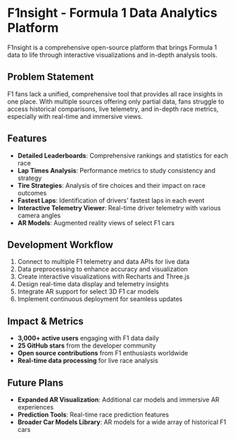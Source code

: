 # F1nsight - Formula 1 Data Analytics Platform

F1nsight is a comprehensive open-source platform that brings Formula 1 data to life through interactive visualizations and in-depth analysis tools.

## Problem Statement

F1 fans lack a unified, comprehensive tool that provides all race insights in one place. With multiple sources offering only partial data, fans struggle to access historical comparisons, live telemetry, and in-depth race metrics, especially with real-time and immersive views.

## Features

- **Detailed Leaderboards**: Comprehensive rankings and statistics for each race
- **Lap Times Analysis**: Performance metrics to study consistency and strategy
- **Tire Strategies**: Analysis of tire choices and their impact on race outcomes
- **Fastest Laps**: Identification of drivers' fastest laps in each event
- **Interactive Telemetry Viewer**: Real-time driver telemetry with various camera angles
- **AR Models**: Augmented reality views of select F1 cars

## Development Workflow

1. Connect to multiple F1 telemetry and data APIs for live data
2. Data preprocessing to enhance accuracy and visualization
3. Create interactive visualizations with Recharts and Three.js
4. Design real-time data display and telemetry insights
5. Integrate AR support for select 3D F1 car models
6. Implement continuous deployment for seamless updates

## Impact & Metrics

- **3,000+ active users** engaging with F1 data daily
- **25 GitHub stars** from the developer community
- **Open source contributions** from F1 enthusiasts worldwide
- **Real-time data processing** for live race analysis

## Future Plans

- **Expanded AR Visualization**: Additional car models and immersive AR experiences
- **Prediction Tools**: Real-time race prediction features
- **Broader Car Models Library**: AR models for a wide array of historical F1 cars 